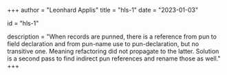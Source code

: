 +++
author = "Leonhard Applis"
title = "hls-1"
date = "2023-01-03"

id = "hls-1"

description = "When records are punned, there is a reference from pun to field declaration and from pun-name use to pun-declaration, but no transitive one. Meaning refactoring did not propagate to the latter. Solution is a second pass to find indirect pun references and rename those as well."
+++
